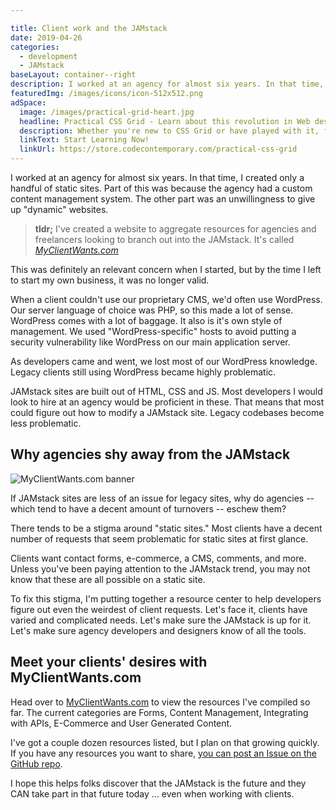 ```yaml
---

title: Client work and the JAMstack
date: 2019-04-26
categories:
  - development
  - JAMstack
baseLayout: container--right
description: I worked at an agency for almost six years. In that time, I created only a handful of static sites. Part of this was because the agency had a custom content management system. The other part was an unwillingness to give up "dynamic" websites. I've created a website to aggregate resources for agencies and freelancers looking to branch out into the JAMstack.
featuredImg: /images/icons/icon-512x512.png
adSpace: 
  image: /images/practical-grid-heart.jpg
  headline: Practical CSS Grid - Learn about this revolution in Web design!
  description: Whether you're new to CSS Grid or have played with it, finding practical examples of this new layout mechanism is the best way to learn it's power. Sign up below for two hours of practical grid knowledge just for you!
  linkText: Start Learning Now!
  linkUrl: https://store.codecontemporary.com/practical-css-grid
---
```




I worked at an agency for almost six years. In that time, I created only a handful of static sites. Part of this was because the agency had a custom content management system. The other part was an unwillingness to give up "dynamic" websites.

> **tldr;** I've created a website to aggregate resources for agencies and freelancers looking to branch out into the JAMstack. It's called [_MyClientWants.com_](https://myclientwants.com)

This was definitely an relevant concern when I started, but by the time I left to start my own business, it was no longer valid. 

When a client couldn't use our proprietary CMS, we'd often use WordPress. Our server language of choice was PHP, so this made a lot of sense. WordPress comes with a lot of baggage. It also is it's own style of management. We used "WordPress-specific" hosts to avoid putting a security vulnerability like WordPress on our main application server. 

As developers came and went, we lost most of our WordPress knowledge. Legacy clients still using WordPress became highly problematic.

JAMstack sites are built out of HTML, CSS and JS. Most developers I would look to hire at an agency would be proficient in these. That means that most could figure out how to modify a JAMstack site. Legacy codebases become less problematic.

## Why agencies shy away from the JAMstack

![MyClientWants.com banner](/images/clientwants.jpg)

If JAMstack sites are less of an issue for legacy sites, why do agencies -- which tend to have a decent amount of turnovers -- eschew them?

There tends to be a stigma around "static sites." Most clients have a decent number of requests that seem problematic for static sites at first glance.

Clients want contact forms, e-commerce, a CMS, comments, and more. Unless you've been paying attention to the JAMstack trend, you may not know that these are all possible on a static site.

To fix this stigma, I'm putting together a resource center to help developers figure out even the weirdest of client requests. Let's face it, clients have varied and complicated needs. Let's make sure the JAMstack is up for it. Let's make sure agency developers and designers know of all the tools.

## Meet your clients' desires with MyClientWants.com

Head over to [MyClientWants.com](https://myclientwants.com) to view the resources I've compiled so far. The current categories are Forms, Content Management, Integrating with APIs, E-Commerce and User Generated Content.

I've got a couple dozen resources listed, but I plan on that growing quickly. If you have any resources you want to share, [you can post an Issue on the GitHub repo](https://github.com/brob/butmyclientwants.com/issues/new/choose).

I hope this helps folks discover that the JAMstack is the future and they CAN take part in that future today ... even when working with clients.